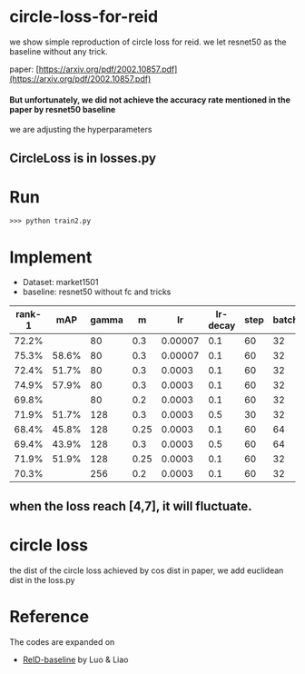 # circle-loss-for-reid
we show simple reproduction of circle loss for reid. 
we let resnet50 as the baseline without any trick.

paper: [https://arxiv.org/pdf/2002.10857.pdf](https://arxiv.org/pdf/2002.10857.pdf) 
#### But unfortunately, we did not achieve the accuracy rate mentioned in the paper by resnet50 baseline 
we are adjusting the hyperparameters 

## CircleLoss is in losses.py

# Run
```
>>> python train2.py
```

# Implement
- Dataset: market1501
- baseline: resnet50 without fc and tricks

| rank-1 | mAP   | gamma | m    | lr      | lr-decay  | step | batch |
| ------ | ----- | ----- | ---- | ------- | ---- | ---- | ----- |
| 72.2%  |       | 80    | 0.3  | 0.00007 | 0.1  | 60   | 32    | 400epoch |
| 75.3%  | 58.6% | 80    | 0.3  | 0.00007 | 0.1  | 60   | 32    | lr decay 100 after 250 epoch |
| 72.4%  | 51.7% | 80    | 0.3  | 0.0003  | 0.1  | 60   | 32    |
| 74.9%  | 57.9% | 80    | 0.3  | 0.0003  | 0.1  | 60   | 32    |
| 69.8%  |       | 80    | 0.2  | 0.0003  | 0.1  | 60   | 32    |
| 71.9%  | 51.7% | 128   | 0.3  | 0.0003  | 0.5  | 30   | 32    | 
| 68.4%  | 45.8% | 128   | 0.25 | 0.0003  | 0.1  | 60   | 64    |
| 69.4%  | 43.9% | 128   | 0.3  | 0.0003  | 0.5  | 60   | 64    |
| 71.9%  | 51.9% | 128   | 0.25 | 0.0003  | 0.1  | 60   | 32    |
| 70.3%  |       | 256   | 0.2  | 0.0003  | 0.1  | 60   | 32    |     

## when the loss reach [4,7], it will fluctuate. 

# circle loss
the dist of the circle loss achieved by cos dist in paper, we add euclidean dist in the loss.py

# Reference
The codes are expanded on 
- [ReID-baseline](https://github.com/michuanhaohao/deep-person-reid) by Luo & Liao 
